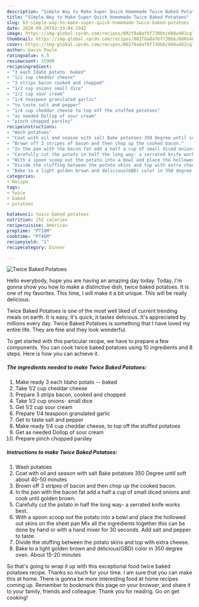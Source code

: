 ```yaml
---
description: "Simple Way to Make Super Quick Homemade Twice Baked Potatoes"
title: "Simple Way to Make Super Quick Homemade Twice Baked Potatoes"
slug: 63-simple-way-to-make-super-quick-homemade-twice-baked-potatoes
date: 2020-09-26T02:33:04.194Z
image: https://img-global.cpcdn.com/recipes/002f8a8af6f730bb/680x482cq70/twice-baked-potatoes-recipe-main-photo.jpg
thumbnail: https://img-global.cpcdn.com/recipes/002f8a8af6f730bb/680x482cq70/twice-baked-potatoes-recipe-main-photo.jpg
cover: https://img-global.cpcdn.com/recipes/002f8a8af6f730bb/680x482cq70/twice-baked-potatoes-recipe-main-photo.jpg
author: Gavin Poole
ratingvalue: 4.5
reviewcount: 15908
recipeingredient:
- "3 each Idaho potato  baked"
- "1/2 cup cheddar cheese"
- "3 strips bacon cooked and chopped"
- "1/2 cup onions small dice"
- "1/2 cup sour cream"
- "1/4 teaspoon granulated garlic"
- "to taste salt and pepper"
- "1/4 cup cheddar cheese to top off the stuffed potatoes"
- "as needed Dollop of sour cream"
- "pinch chopped parsley"
recipeinstructions:
- "Wash potatoes"
- "Coat with oil and season with salt Bake potatoes 350 Degree until soft about 40-50 minutes"
- "Brown off 3 stripes of bacon and then chop up the cooked bacon."
- "In the pan with the bacon fat add a half a cup of small diced onions and cook until golden brown."
- "Carefully cut the potato in half the long way- a serrated knife works best."
- "With a spoon scoop out the potato into a bowl and place the hollowed out skins on the sheet pan Mix all the ingredients together this can be done by hand or with a hand mixer for 30 seconds. Add salt and pepper to taste."
- "Divide the stuffing between the potato skins and top with extra cheese."
- "Bake to a light golden brown and delicious(GBD) color in 350 degree oven. About 15-20 minutes"
categories:
- Recipe
tags:
- twice
- baked
- potatoes

katakunci: twice baked potatoes 
nutrition: 252 calories
recipecuisine: American
preptime: "PT18M"
cooktime: "PT46M"
recipeyield: "1"
recipecategory: Dinner

---
```



![Twice Baked Potatoes](https://img-global.cpcdn.com/recipes/002f8a8af6f730bb/680x482cq70/twice-baked-potatoes-recipe-main-photo.jpg)

Hello everybody, hope you are having an amazing day today. Today, I'm gonna show you how to make a distinctive dish, twice baked potatoes. It is one of my favorites. This time, I will make it a bit unique. This will be really delicious.



Twice Baked Potatoes is one of the most well liked of current trending meals on earth. It is easy, it's quick, it tastes delicious. It's appreciated by millions every day. Twice Baked Potatoes is something that I have loved my entire life. They are fine and they look wonderful.


To get started with this particular recipe, we have to prepare a few components. You can cook twice baked potatoes using 10 ingredients and 8 steps. Here is how you can achieve it.

<!--inarticleads1-->

##### The ingredients needed to make Twice Baked Potatoes:

1. Make ready 3 each Idaho potato -- baked
1. Take 1/2 cup cheddar cheese
1. Prepare 3 strips bacon, cooked and chopped
1. Take 1/2 cup onions- small dice
1. Get 1/2 cup sour cream
1. Prepare 1/4 teaspoon granulated garlic
1. Get to taste salt and pepper
1. Make ready 1/4 cup cheddar cheese, to top off the stuffed potatoes
1. Get as needed Dollop of sour cream
1. Prepare pinch chopped parsley




<!--inarticleads2-->

##### Instructions to make Twice Baked Potatoes:

1. Wash potatoes
1. Coat with oil and season with salt Bake potatoes 350 Degree until soft about 40-50 minutes
1. Brown off 3 stripes of bacon and then chop up the cooked bacon.
1. In the pan with the bacon fat add a half a cup of small diced onions and cook until golden brown.
1. Carefully cut the potato in half the long way- a serrated knife works best.
1. With a spoon scoop out the potato into a bowl and place the hollowed out skins on the sheet pan Mix all the ingredients together this can be done by hand or with a hand mixer for 30 seconds. Add salt and pepper to taste.
1. Divide the stuffing between the potato skins and top with extra cheese.
1. Bake to a light golden brown and delicious(GBD) color in 350 degree oven. About 15-20 minutes




So that's going to wrap it up with this exceptional food twice baked potatoes recipe. Thanks so much for your time. I am sure that you can make this at home. There is gonna be more interesting food at home recipes coming up. Remember to bookmark this page on your browser, and share it to your family, friends and colleague. Thank you for reading. Go on get cooking!
